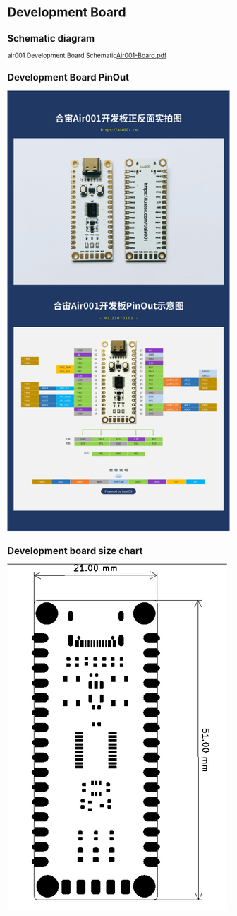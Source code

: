 # Development Board

## Schematic diagram

air001 Development Board Schematic[Air001-Board.pdf](https://cdn.openluat-luatcommunity.openluat.com/attachment/20230625163218523_Air001-Board.pdf)

## Development Board PinOut

![Development board PinOut diagram](img/509b7c36-8ca5-47fa-adc5-114375e829fa.png)

## Development board size chart

![image-20230625164218762](img/image-20230625164218762.png)
